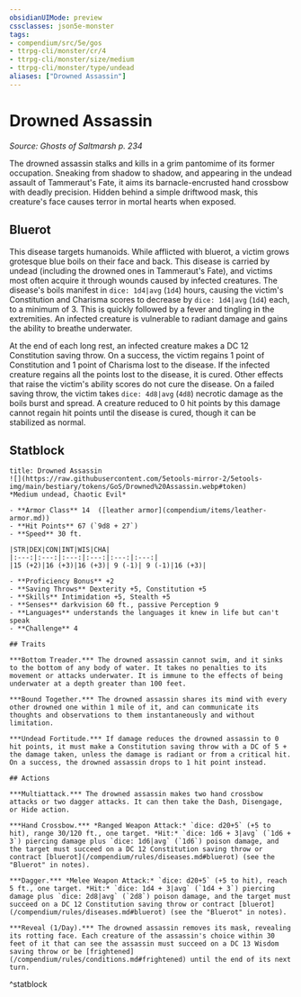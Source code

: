 ```yaml
---
obsidianUIMode: preview
cssclasses: json5e-monster
tags:
- compendium/src/5e/gos
- ttrpg-cli/monster/cr/4
- ttrpg-cli/monster/size/medium
- ttrpg-cli/monster/type/undead
aliases: ["Drowned Assassin"]
---
```

# Drowned Assassin
*Source: Ghosts of Saltmarsh p. 234*  

The drowned assassin stalks and kills in a grim pantomime of its former occupation. Sneaking from shadow to shadow, and appearing in the undead assault of Tammeraut's Fate, it aims its barnacle-encrusted hand crossbow with deadly precision. Hidden behind a simple driftwood mask, this creature's face causes terror in mortal hearts when exposed.

## Bluerot

This disease targets humanoids. While afflicted with bluerot, a victim grows grotesque blue boils on their face and back. This disease is carried by undead (including the drowned ones in Tammeraut's Fate), and victims most often acquire it through wounds caused by infected creatures. The disease's boils manifest in `dice: 1d4|avg` (`1d4`) hours, causing the victim's Constitution and Charisma scores to decrease by `dice: 1d4|avg` (`1d4`) each, to a minimum of 3. This is quickly followed by a fever and tingling in the extremities. An infected creature is vulnerable to radiant damage and gains the ability to breathe underwater.

At the end of each long rest, an infected creature makes a DC 12 Constitution saving throw. On a success, the victim regains 1 point of Constitution and 1 point of Charisma lost to the disease. If the infected creature regains all the points lost to the disease, it is cured. Other effects that raise the victim's ability scores do not cure the disease. On a failed saving throw, the victim takes `dice: 4d8|avg` (`4d8`) necrotic damage as the boils burst and spread. A creature reduced to 0 hit points by this damage cannot regain hit points until the disease is cured, though it can be stabilized as normal.

## Statblock

```ad-statblock
title: Drowned Assassin
![](https://raw.githubusercontent.com/5etools-mirror-2/5etools-img/main/bestiary/tokens/GoS/Drowned%20Assassin.webp#token)
*Medium undead, Chaotic Evil*

- **Armor Class** 14  ([leather armor](compendium/items/leather-armor.md))
- **Hit Points** 67 (`9d8 + 27`)
- **Speed** 30 ft.

|STR|DEX|CON|INT|WIS|CHA|
|:---:|:---:|:---:|:---:|:---:|:---:|
|15 (+2)|16 (+3)|16 (+3)| 9 (-1)| 9 (-1)|16 (+3)|

- **Proficiency Bonus** +2
- **Saving Throws** Dexterity +5, Constitution +5
- **Skills** Intimidation +5, Stealth +5
- **Senses** darkvision 60 ft., passive Perception 9
- **Languages** understands the languages it knew in life but can't speak
- **Challenge** 4

## Traits

***Bottom Treader.*** The drowned assassin cannot swim, and it sinks to the bottom of any body of water. It takes no penalties to its movement or attacks underwater. It is immune to the effects of being underwater at a depth greater than 100 feet.

***Bound Together.*** The drowned assassin shares its mind with every other drowned one within 1 mile of it, and can communicate its thoughts and observations to them instantaneously and without limitation.

***Undead Fortitude.*** If damage reduces the drowned assassin to 0 hit points, it must make a Constitution saving throw with a DC of 5 + the damage taken, unless the damage is radiant or from a critical hit. On a success, the drowned assassin drops to 1 hit point instead.

## Actions

***Multiattack.*** The drowned assassin makes two hand crossbow attacks or two dagger attacks. It can then take the Dash, Disengage, or Hide action.

***Hand Crossbow.*** *Ranged Weapon Attack:* `dice: d20+5` (+5 to hit), range 30/120 ft., one target. *Hit:* `dice: 1d6 + 3|avg` (`1d6 + 3`) piercing damage plus `dice: 1d6|avg` (`1d6`) poison damage, and the target must succeed on a DC 12 Constitution saving throw or contract [bluerot](/compendium/rules/diseases.md#bluerot) (see the "Bluerot" in notes).

***Dagger.*** *Melee Weapon Attack:* `dice: d20+5` (+5 to hit), reach 5 ft., one target. *Hit:* `dice: 1d4 + 3|avg` (`1d4 + 3`) piercing damage plus `dice: 2d8|avg` (`2d8`) poison damage, and the target must succeed on a DC 12 Constitution saving throw or contract [bluerot](/compendium/rules/diseases.md#bluerot) (see the "Bluerot" in notes).

***Reveal (1/Day).*** The drowned assassin removes its mask, revealing its rotting face. Each creature of the assassin's choice within 30 feet of it that can see the assassin must succeed on a DC 13 Wisdom saving throw or be [frightened](/compendium/rules/conditions.md#frightened) until the end of its next turn.
```
^statblock